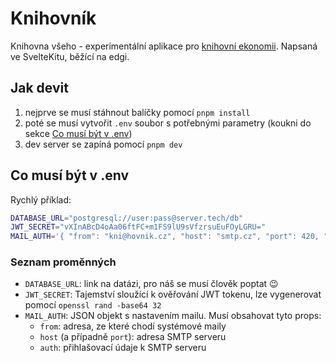# Knihovník

Knihovna všeho - experimentální aplikace pro [knihovní ekonomii](https://www.youtube.com/watch?v=NOYa3YzVtyk). Napsaná ve SvelteKitu, běžící na edgi.

## Jak devit

1. nejprve se musí stáhnout balíčky pomocí `pnpm install`
2. poté se musí vytvořit `.env` soubor s potřebnými parametry (koukni do sekce [Co musí být v .env](#co-musí-být-v-env))
3. dev server se zapíná pomocí `pnpm dev`

## Co musí být v .env

Rychlý příklad:

```sh
DATABASE_URL="postgresql://user:pass@server.tech/db"
JWT_SECRET="vXInABcD4oAa06ftFC+m1FS9lU9sVfzrsuEuFOyLGRU="
MAIL_AUTH='{ "from": "kni@hovnik.cz", "host": "smtp.cz", "port": 420, "auth": { "user": "uzivatel", "pass": "heslo" } }'
```

### Seznam proměnných

-   `DATABASE_URL`: link na datázi, pro náš se musí člověk poptat 😉
-   `JWT_SECRET`: Tajemství sloužící k ověřování JWT tokenu, lze vygenerovat pomocí `openssl rand -base64 32`
-   `MAIL_AUTH`: JSON objekt s nastavením mailu. Musí obsahovat tyto props:
    -   `from`: adresa, ze které chodí systémové maily
    -   `host` (a případně `port`): adresa SMTP serveru
    -   `auth`: přihlašovací údaje k SMTP serveru
